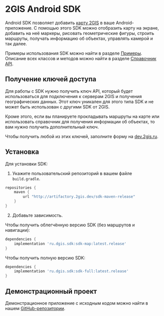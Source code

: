 # 2GIS Android SDK

Android SDK позволяет добавить [карту 2GIS](https://2gis.ru/) в ваше Android-приложение. С помощью этого SDK можно отобразить карту на экране, добавить на неё маркеры, рисовать геометрические фигуры, строить маршруты, получать информацию об объектах, управлять камерой и так далее.

Примеры использования SDK можно найти в разделе [Примеры](/ru/android/sdk/examples). Описание всех классов и методов можно найти в разделе [Справочник API](/ru/android/sdk/reference).

## Получение ключей доступа

Для работы с SDK нужно получить ключ API, который будет использоваться для подключения к серверам 2GIS и получения географических данных. Этот ключ уникален для этого типа SDK и не может быть использован с другими SDK от 2GIS.

Кроме этого, если вы планируете прокладывать маршруты на карте или использовать справочник для получения информации об объектах, то вам нужно получить дополнительный ключ.

Чтобы получить любой из этих ключей, заполните форму на [dev.2gis.ru](https://dev.2gis.ru/order/).

## Установка

Для установки SDK:

1. Укажите пользовательский репозиторий в вашем файле `build.gradle`.

```gradle
repositories {
    maven {
        url "http://artifactory.2gis.dev/sdk-maven-release"
    }
}
```

2. Добавьте зависимость.

Чтобы получить облегчённую версию SDK (без маршрутов и навигации):

```gradle
dependencies {
    implementation 'ru.dgis.sdk:sdk-map:latest.release'
}
```

Чтобы получить полную версию SDK:

```gradle
dependencies {
    implementation 'ru.dgis.sdk:sdk-full:latest.release'
}
```

## Демонстрационный проект

Демонстрационное приложение с исходным кодом можно найти в нашем [GitHub-репозитории](https://github.com/2gis/native-sdk-android-demo/).
